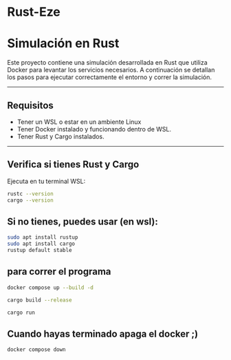# Rust-Eze

# Simulación en Rust

Este proyecto contiene una simulación desarrollada en Rust que utiliza Docker para levantar los servicios necesarios. A continuación se detallan los pasos para ejecutar correctamente el entorno y correr la simulación.

---

## Requisitos

- Tener un WSL o estar en un ambiente Linux
- Tener Docker instalado y funcionando dentro de WSL.
- Tener Rust y Cargo instalados.

---

## Verifica si tienes Rust y Cargo

Ejecuta en tu terminal WSL:

```bash
rustc --version
cargo --version
```

## Si no tienes, puedes usar (en wsl):

```bash
sudo apt install rustup
sudo apt install cargo
rustup default stable
```

## para correr el programa

```bash
docker compose up --build -d

cargo build --release

cargo run
```

## Cuando hayas terminado apaga el docker ;)

```bash
docker compose down
```